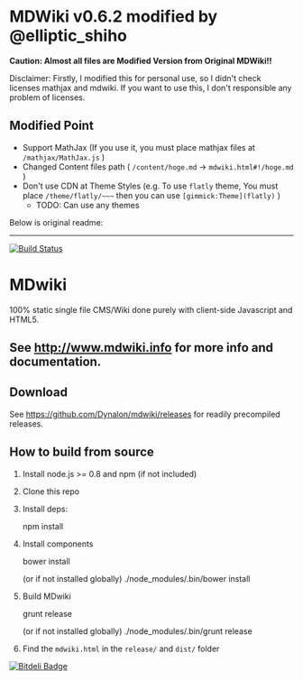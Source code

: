 MDWiki v0.6.2 modified by @elliptic\_shiho
=========

**Caution: Almost all files are Modified Version from Original MDWiki!!**

Disclaimer: Firstly, I modified this for personal use, so I didn't check licenses mathjax and mdwiki.
If you want to use this, I don't responsible any problem of licenses.


## Modified Point
* Support MathJax (If you use it, you must place mathjax files at `/mathjax/MathJax.js` )
* Changed Content files path ( `/content/hoge.md` -> `mdwiki.html#!/hoge.md` )
* Don't use CDN at Theme Styles (e.g. To use `flatly` theme, You must place `/theme/flatly/~~~` then you can use  `[gimmick:Theme](flatly)` )
  - TODO: Can use any themes

Below is original readme:

---

[![Build Status](https://travis-ci.org/Dynalon/mdwiki.png?branch=master)](https://travis-ci.org/Dynalon/mdwiki)


MDwiki
======

100% static single file CMS/Wiki done purely with client-side Javascript and HTML5.

See http://www.mdwiki.info for more info and documentation.
------


Download
--------

See <https://github.com/Dynalon/mdwiki/releases> for readily precompiled releases.

How to build from source
------------------------

1. Install node.js >= 0.8 and npm (if not included)
2. Clone this repo
3. Install deps:

    npm install

4. Install components

    bower install

    (or if not installed globally)
    ./node_modules/.bin/bower install

5. Build MDwiki

    grunt release

    (or if not installed globally)
    ./node_modules/.bin/grunt release

6. Find the `mdwiki.html` in the `release/` and `dist/` folder



[![Bitdeli Badge](https://d2weczhvl823v0.cloudfront.net/Dynalon/mdwiki/trend.png)](https://bitdeli.com/free "Bitdeli Badge")

